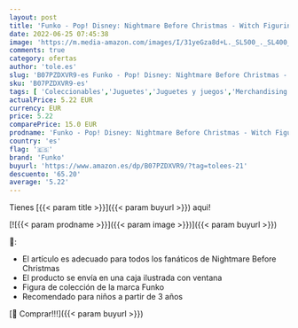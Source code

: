 ```yaml
---
layout: post
title: 'Funko - Pop! Disney: Nightmare Before Christmas - Witch Figurina de Vinil  Multicolor  42673 '
date: 2022-06-25 07:45:38
image: 'https://m.media-amazon.com/images/I/31yeGza8d+L._SL500_._SL400_.jpg'
comments: true
category: ofertas
author: 'tole.es'
slug: 'B07PZDXVR9-es Funko - Pop! Disney: Nightmare Before Christmas - Witch...'
sku: 'B07PZDXVR9-es'
tags: [ 'Coleccionables','Juguetes','Juguetes y juegos','Merchandising y estatuas y bustos','Muñecos cabezones','christmas','funko','🇪🇸', ]
actualPrice: 5.22 EUR
currency: EUR
price: 5.22
comparePrice: 15.0 EUR
prodname: 'Funko - Pop! Disney: Nightmare Before Christmas - Witch Figurina de Vinil  Multicolor  42673 '
country: 'es'
flag: '🇪🇸'
brand: 'Funko'
buyurl: 'https://www.amazon.es/dp/B07PZDXVR9/?tag=tolees-21'
descuento: '65.20'
average: '5.22'
---
```


Tienes [{{< param title >}}]({{< param buyurl >}}) aqui!

[![{{< param prodname >}}]({{< param image >}})]({{< param buyurl >}})

🔎:

- El artículo es adecuado para todos los fanáticos de Nightmare Before Christmas
- El producto se envía en una caja ilustrada con ventana
- Figura de colección de la marca Funko
- Recomendado para niños a partir de 3 años

[🛒 Comprar!!!]({{< param buyurl >}})

